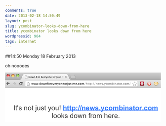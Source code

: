 ```yaml
---
comments: true
date: 2013-02-18 14:50:49
layout: post
slug: ycombinator-looks-down-from-here
title: ycombinator looks down from here
wordpressid: 904
tags: internet
---
```


##14:50 Monday 18 February 2013

oh nooooes

[![Screen shot 2013-02-18 at 2.48.31 PM](/images/2013/02/Screen-shot-2013-02-18-at-2.48.31-PM.png)](/images/2013/02/Screen-shot-2013-02-18-at-2.48.31-PM.png)
